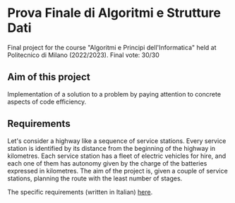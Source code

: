 # Prova Finale di Algoritmi e Strutture Dati
Final project for the course "Algoritmi e Principi dell'Informatica" held at Politecnico di Milano (2022/2023).
Final vote: 30/30
## Aim of this project
Implementation of a solution to a problem by paying attention to concrete aspects of code efficiency.
## Requirements
Let's consider a highway like a sequence of service stations. Every service station is identified by its distance from the beginning of the highway in kilometres. Each service station has a fleet of electric vehicles for hire, and each one of them has autonomy given by the charge of the batteries expressed in kilometres. The aim of the project is, given a couple of service stations, planning the route with the least number of stages.

The specific requirements (written in Italian) [here](/italian_requirements.pdf).
